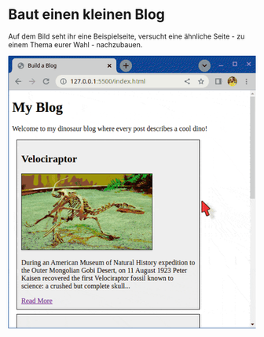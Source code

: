 # Baut einen kleinen Blog

Auf dem Bild seht ihr eine Beispielseite, versucht eine ähnliche Seite - zu einem Thema eurer Wahl - nachzubauen.

![Beispielseite](demo.gif)

